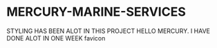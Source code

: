 # MERCURY-MARINE-SERVICES
STYLING HAS BEEN ALOT IN THIS PROJECT
HELLO MERCURY. I HAVE DONE ALOT IN ONE WEEK
favicon